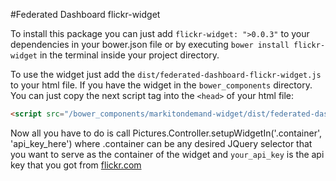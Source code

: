 #Federated Dashboard flickr-widget

To install this package you can just add `flickr-widget: ">0.0.3"` to your dependencies in your bower.json file or by executing `bower install flickr-widget` in the terminal inside your project directory.

To use the widget just add the `dist/federated-dashboard-flickr-widget.js` to your html file. If you have the widget in the `bower_components` directory. You can just copy the next script tag into the `<head>` of your html file:

```html
<script src="/bower_components/markitondemand-widget/dist/federated-dashboard-markitondemand-widget.js"></script>
```

Now all you have to do is call Pictures.Controller.setupWidgetIn('.container', 'api_key_here') where .container can be any desired JQuery selector that you want to serve as the container of the widget and `your_api_key` is the api key that you got from [flickr.com](https://www.flickr.com/services/apps/create/apply/)
